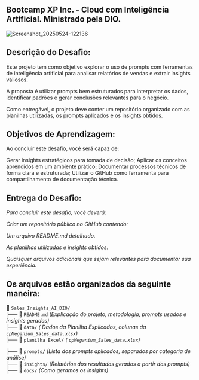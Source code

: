 ## Bootcamp XP Inc. - Cloud com Inteligência Artificial. Ministrado pela DIO.


![Screenshot_20250524-122136](https://github.com/user-attachments/assets/c76b202f-5b4a-4875-8244-b7935ead3339)


## Descrição do Desafio: 

Este projeto tem como objetivo explorar o uso de prompts com ferramentas de inteligência artificial para analisar relatórios de vendas e extrair insights valiosos.

A proposta é utilizar prompts bem estruturados para interpretar os dados, identificar padrões e gerar conclusões relevantes para o negócio.

Como entregável, o projeto deve conter um repositório organizado com as planilhas utilizadas, os prompts aplicados e os insights obtidos.

## Objetivos de Aprendizagem: 
Ao concluir este desafio, você será capaz de: 

Gerar insights estratégicos para tomada de decisão;
Aplicar os conceitos aprendidos em um ambiente prático;
Documentar processos técnicos de forma clara e estruturada; 
Utilizar o GitHub como ferramenta para compartilhamento de documentação técnica. 

## Entrega do Desafio:
*Para concluir este desafio, você deverá:*

*Criar um repositório público no GitHub contendo:*

*Um arquivo README.md detalhado.*

*As planilhas utilizadas e insights obtidos.*

*Quaisquer arquivos adicionais que sejam relevantes para documentar sua experiência.*


## Os arquivos estão organizados da seguinte maneira: 


📂 `Sales_Insights_AI_DIO/`  
├── 📜 `README.md` *(Explicação do projeto, metodologia, prompts usados e insights gerados)*  
├── 📂 `data/` *( Dados da Planilha Explicados, colunas da `cpMeganium_Sales_data.xlsx`)*  
├── 📂 `planilha Excel/` *( `cpMeganium_Sales_data.xlsx`)* 

├── 📂 `prompts/` *(Lista dos prompts aplicados, separados por categoria de análise)*  
├── 📂 `insights/` *(Relatórios dos resultados gerados a partir dos prompts)*  
├── 📂 `docs/` *(Como geramos os insights)*   








